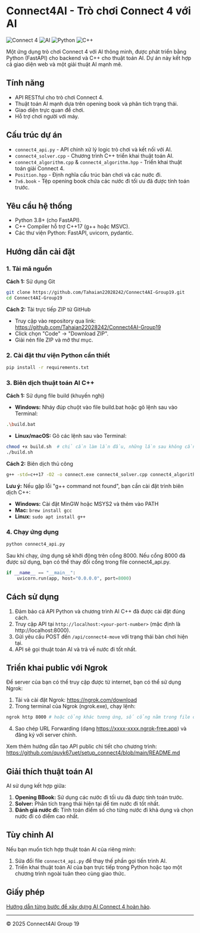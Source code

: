 # Connect4AI - Trò chơi Connect 4 với AI

![Connect 4](https://img.shields.io/badge/Connect%204-Game-blue)
![AI](https://img.shields.io/badge/AI-Solver-green)
![Python](https://img.shields.io/badge/Python-FastAPI-brightgreen)
![C++](https://img.shields.io/badge/C%2B%2B-17-orange)

Một ứng dụng trò chơi Connect 4 với AI thông minh, được phát triển bằng Python (FastAPI) cho backend và C++ cho thuật toán AI. Dự án này kết hợp cả giao diện web và một giải thuật AI mạnh mẽ.

## Tính năng

- API RESTful cho trò chơi Connect 4.
- Thuật toán AI mạnh dựa trên opening book và phân tích trạng thái.
- Giao diện trực quan để chơi.
- Hỗ trợ chơi người với máy.

## Cấu trúc dự án

- `connect4_api.py` - API chính xử lý logic trò chơi và kết nối với AI.
- `connect4_solver.cpp` - Chương trình C++ triển khai thuật toán AI.
- `connect4_algorithm.cpp` & `connect4_algorithm.hpp` - Triển khai thuật toán giải Connect 4.
- `Position.hpp` - Định nghĩa cấu trúc bàn chơi và các nước đi.
- `7x6.book` - Tệp opening book chứa các nước đi tối ưu đã được tính toán trước.

## Yêu cầu hệ thống

- Python 3.8+ (cho FastAPI).
- C++ Compiler hỗ trợ C++17 (g++ hoặc MSVC).
- Các thư viện Python: FastAPI, uvicorn, pydantic.

## Hướng dẫn cài đặt

### 1. Tải mã nguồn

**Cách 1:** Sử dụng Git
```bash
git clone https://github.com/Tahaian22028242/Connect4AI-Group19.git
cd Connect4AI-Group19
```

**Cách 2:** Tải trực tiếp ZIP từ GitHub
- Truy cập vào repository qua link: https://github.com/Tahaian22028242/Connect4AI-Group19
- Click chọn "Code" -> "Download ZIP".
- Giải nén file ZIP và mở thư mục.

### 2. Cài đặt thư viện Python cần thiết
```bash
pip install -r requirements.txt
```

### 3. Biên dịch thuật toán AI C++

**Cách 1:** Sử dụng file build (khuyến nghị)

- **Windows:** Nháy đúp chuột vào file build.bat hoặc gõ lệnh sau vào Terminal:
```bash
.\build.bat
```
- **Linux/macOS:** Gõ các lệnh sau vào Terminal:
```bash
chmod +x build.sh  # chỉ cần làm lần đầu, những lần sau không cần lệnh này 
./build.sh
```

**Cách 2:** Biên dịch thủ công
```bash
g++ -std=c++17 -O2 -o connect.exe connect4_solver.cpp connect4_algorithm.cpp
```

**Lưu ý:** Nếu gặp lỗi "g++ command not found", bạn cần cài đặt trình biên dịch C++:
- **Windows:** Cài đặt MinGW hoặc MSYS2 và thêm vào PATH
- **Mac:** `brew install gcc`
- **Linux:** `sudo apt install g++`

### 4. Chạy ứng dụng
```bash
python connect4_api.py
```

Sau khi chạy, ứng dụng sẽ khởi động trên cổng 8000. Nếu cổng 8000 đã được sử dụng, bạn có thể thay đổi cổng trong file connect4_api.py.

```python
if __name__ == "__main__":
    uvicorn.run(app, host="0.0.0.0", port=8000)
```

## Cách sử dụng

1. Đảm bảo cả API Python và chương trình AI C++ đã được cài đặt đúng cách.
2. Truy cập API tại `http://localhost:<your-port-number>` (mặc định là http://localhost:8000).
3. Gửi yêu cầu POST đến `/api/connect4-move` với trạng thái bàn chơi hiện tại.
4. API sẽ gọi thuật toán AI và trả về nước đi tốt nhất.

## Triển khai public với Ngrok

Để server của bạn có thể truy cập được từ internet, bạn có thể sử dụng Ngrok:

1. Tải và cài đặt Ngrok: https://ngrok.com/download
2. Trong terminal của Ngrok (ngrok.exe), chạy lệnh:
```bash
ngrok http 8000 # hoặc cổng khác tương ứng, số cổng nằm trong file connect4_api.py
```
4. Sao chép URL Forwarding (dạng https://xxxx-xxxx.ngrok-free.app) và đăng ký với server chính.

Xem thêm hướng dẫn tạo API public chi tiết cho chương trình: https://github.com/quyk67uet/setup_connect4/blob/main/README.md

## Giải thích thuật toán AI

AI sử dụng kết hợp giữa:
1. **Opening BBook:** Sử dụng các nước đi tối ưu đã được tính toán trước.
2. **Solver:** Phân tích trạng thái hiện tại để tìm nước đi tốt nhất.
3. **Đánh giá nước đi:** Tính toán điểm số cho từng nước đi khả dụng và chọn nước đi có điểm cao nhất.

## Tùy chỉnh AI

Nếu bạn muốn tích hợp thuật toán AI của riêng mình:
1. Sửa đổi file `connect4_api.py` để thay thế phần gọi tiến trình AI.
2. Triển khai thuật toán AI của bạn trực tiếp trong Python hoặc tạo một chương trình ngoài tuân theo cùng giao thức.

## Giấy phép

[Hướng dẫn từng bước để xây dựng AI Connect 4 hoàn hảo](http://blog.gamesolver.org).

---

© 2025 Connect4AI Group 19


